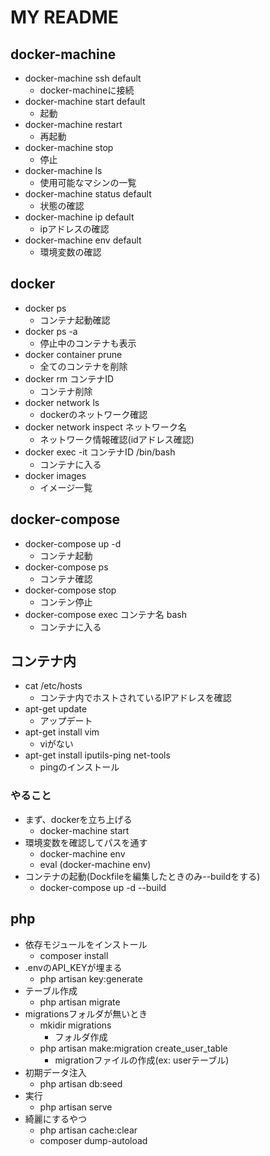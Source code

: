 MY README
============

## docker-machine
- docker-machine ssh default
    - docker-machineに接続
- docker-machine start default
    - 起動
- docker-machine restart
    - 再起動
- docker-machine stop
    - 停止
- docker-machine ls
    - 使用可能なマシンの一覧
- docker-machine status default
    - 状態の確認
- docker-machine ip default
    - ipアドレスの確認
- docker-machine env default
    - 環境変数の確認

## docker
- docker ps
    - コンテナ起動確認
- docker ps -a
    - 停止中のコンテナも表示
- docker container prune
    - 全てのコンテナを削除
- docker rm コンテナID
    - コンテナ削除
- docker network ls
    - dockerのネットワーク確認
- docker network inspect ネットワーク名
    - ネットワーク情報確認(idアドレス確認)
- docker exec -it コンテナID /bin/bash
    - コンテナに入る
- docker images
    - イメージ一覧

## docker-compose
- docker-compose up -d
    - コンテナ起動
- docker-compose ps
    - コンテナ確認
- docker-compose stop
    - コンテン停止
- docker-compose exec コンテナ名 bash
    - コンテナに入る

## コンテナ内
- cat /etc/hosts
    - コンテナ内でホストされているIPアドレスを確認
- apt-get update
    - アップデート
- apt-get install vim
    - viがない
- apt-get install iputils-ping net-tools
    - pingのインストール

### やること
- まず、dockerを立ち上げる
    - docker-machine start
- 環境変数を確認してパスを通す
    - docker-machine env
    - eval (docker-machine env)
- コンテナの起動(Dockfileを編集したときのみ--buildをする)
    - docker-compose up -d --build

## php
- 依存モジュールをインストール
    - composer install
- .envのAPI_KEYが埋まる
    - php artisan key:generate
- テーブル作成
    - php artisan migrate
- migrationsフォルダが無いとき
    - mkidir migrations
        - フォルダ作成
    - php artisan make:migration create_user_table
        - migrationファイルの作成(ex: userテーブル)
- 初期データ注入
    - php artisan db:seed
- 実行
    - php artisan serve
- 綺麗にするやつ
    - php artisan cache:clear
    - composer dump-autoload